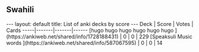 <h2>Swahili</h2>
---
layout: default
title: List of anki decks by score
---
Deck | Score | Votes | Cards
-----|-------|-------|------
[hugo hugo hugo hugo hugo hugo ](https://ankiweb.net/shared/info/1728188431) | 0 | 0 | 229
[Speaksuli Music words ](https://ankiweb.net/shared/info/587067595) | 0 | 0 | 14
